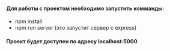 #### Для работы с проектом необходимо запустить комманды:
* npm install
* npm run server (это запустит сервер с express)

#### Проект будет доступен по адресу localhost:5000
